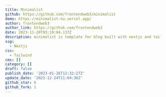 ```yaml
---
title: Minimalist
github: https://github.com/frontendweb3/minimalist
demo: https://minimalist-nu.vercel.app/
author: frontendweb3
author_link: https://github.com/frontendweb3
date: 2023-11-28T03:19:04.137Z
description: minimalist is template for blog built with nextjs and tailwind css
ssg:
  - Nextjs
css:
  - Tailwind
cms: []
category: []
draft: false
publish_date: '2023-01-26T12:32:27Z'
update_date: '2023-12-24T11:04:36Z'
github_star: 6
github_fork: 1
---
```

